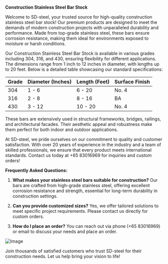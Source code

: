 **Construction Stainless Steel Bar Stock**

Welcome to SD-steel, your trusted source for high-quality construction stainless steel bar stock! Our premium products are designed to meet the demands of modern construction projects with unparalleled durability and performance. Made from top-grade stainless steel, these bars ensure corrosion resistance, making them ideal for environments exposed to moisture or harsh conditions.

Our Construction Stainless Steel Bar Stock is available in various grades including 304, 316, and 430, ensuring flexibility for different applications. The dimensions range from 1 inch to 12 inches in diameter, with lengths up to 20 feet. Below is a detailed table showcasing our standard specifications:

| Grade    | Diameter (Inches) | Length (Feet) | Surface Finish |
|----------|-------------------|---------------|----------------|
| 304      | 1 - 6             | 6 - 20        | No. 4          |
| 316      | 2 - 8             | 8 - 16        | BA              |
| 430      | 3 - 12            | 10 - 20       | No. 4          |

These bars are extensively used in structural frameworks, bridges, railings, and architectural facades. Their aesthetic appeal and robustness make them perfect for both indoor and outdoor applications.

At SD-steel, we pride ourselves on our commitment to quality and customer satisfaction. With over 20 years of experience in the industry and a team of skilled professionals, we ensure that every product meets international standards. Contact us today at +65 83016969 for inquiries and custom orders!

**Frequently Asked Questions:**

1. **What makes your stainless steel bars suitable for construction?**
   Our bars are crafted from high-grade stainless steel, offering excellent corrosion resistance and strength, essential for long-term durability in construction settings.

2. **Can you provide customized sizes?**
   Yes, we offer tailored solutions to meet specific project requirements. Please contact us directly for custom orders.

3. **How do I place an order?**
   You can reach out via phone (+65 83016969) or email to discuss your needs and place an order.

![Image](https://github.com/user-attachments/assets/2567258e-e124-4816-932d-1809bd27ef0b)

Join thousands of satisfied customers who trust SD-steel for their construction needs. Let us help bring your vision to life!